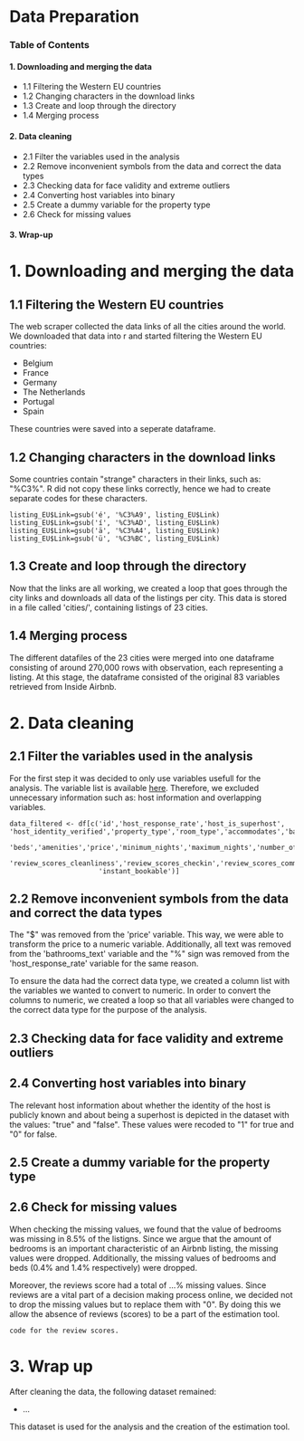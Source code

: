 # Data Preparation

### Table of Contents

#### 1. Downloading and merging the data
- 1.1 Filtering the Western EU countries
- 1.2 Changing characters in the download links
- 1.3 Create and loop through the directory
- 1.4 Merging process
#### 2. Data cleaning
- 2.1 Filter the variables used in the analysis
- 2.2 Remove inconvenient symbols from the data and correct the data types
- 2.3 Checking data for face validity and extreme outliers
- 2.4 Converting host variables into binary
- 2.5 Create a dummy variable for the property type
- 2.6 Check for missing values
#### 3. Wrap-up


# 1. Downloading and merging the data
## 1.1 Filtering the Western EU countries
The web scraper collected the data links of all the cities around the world. We downloaded that data into r and started filtering the Western EU countries:
  - Belgium
  - France
  - Germany
  - The Netherlands
  - Portugal 
  - Spain

These countries were saved into a seperate dataframe.


## 1.2 Changing characters in the download links
Some countries contain "strange" characters in their links, such as: "%C3%". R did not copy these links correctly, hence we had to create separate codes for these characters.  
```
listing_EU$Link=gsub('é', '%C3%A9', listing_EU$Link)
listing_EU$Link=gsub('í', '%C3%AD', listing_EU$Link)
listing_EU$Link=gsub('ä', '%C3%A4', listing_EU$Link)
listing_EU$Link=gsub('ü', '%C3%BC', listing_EU$Link)
```

## 1.3 Create and loop through the directory
Now that the links are all working, we created a loop that goes through the city links and downloads all data of the listings per city. This data is stored in a file called 'cities/', containing listings of 23 cities. 

## 1.4 Merging process
The different datafiles of the 23 cities were merged into one dataframe consisting of around 270,000 rows with observation, each representing a listing. At this stage, the dataframe consisted of the original 83 variables retrieved from Inside Airbnb. 

# 2. Data cleaning
## 2.1 Filter the variables used in the analysis
For the first step it was decided to only use variables usefull for the analysis. The variable list is available [here](https://github.com/course-dprep/team-assignment-team-4/blob/data_exploration/src/README.md). Therefore, we excluded unnecessary information such as: host information and overlapping variables. 
```
data_filtered <- df[c('id','host_response_rate','host_is_superhost', 'host_identity_verified','property_type','room_type','accommodates','bathrooms_text','bedrooms',
                      'beds','amenities','price','minimum_nights','maximum_nights','number_of_reviews','review_scores_rating','review_scores_accuracy',
                      'review_scores_cleanliness','review_scores_checkin','review_scores_communication','review_scores_location','review_scores_value',
                      'instant_bookable')]
```
## 2.2 Remove inconvenient symbols from the data and correct the data types
The "$" was removed from the 'price' variable. This way, we were able to transform the price to a numeric variable. Additionally, all text was removed from the 'bathrooms_text' variable and the "%" sign was removed from the 'host_response_rate' variable for the same reason. 

To ensure the data had the correct data type, we created a column list with the variables we wanted to convert to numeric. In order to convert the columns to numeric, we created a loop so that all variables were changed to the correct data type for the purpose of the analysis.

## 2.3 Checking data for face validity and extreme outliers

## 2.4 Converting host variables into binary
The relevant host information about whether the identity of the host is publicly known and about being a superhost is depicted in the dataset with the values: "true" and "false". These values were recoded to "1" for true and "0" for false. 

## 2.5 Create a dummy variable for the property type

## 2.6 Check for missing values
When checking the missing values, we found that the value of bedrooms was missing in 8.5% of the listigns. Since we argue that the amount of bedrooms is an important characteristic of an Airbnb listing, the missing values were dropped. Additionally, the missing values of bedrooms and beds (0.4% and 1.4% respectively) were dropped. 

Moreover, the reviews score had a total of ...% missing values. Since reviews are a vital part of a decision making process online, we decided not to drop the missing values but to replace them with "0". By doing this we allow the absence of reviews (scores) to be a part of the estimation tool. 

```
code for the review scores. 
```
# 3. Wrap up
After cleaning the data, the following dataset remained: 
- ...

This dataset is used for the analysis and the creation of the estimation tool. 






